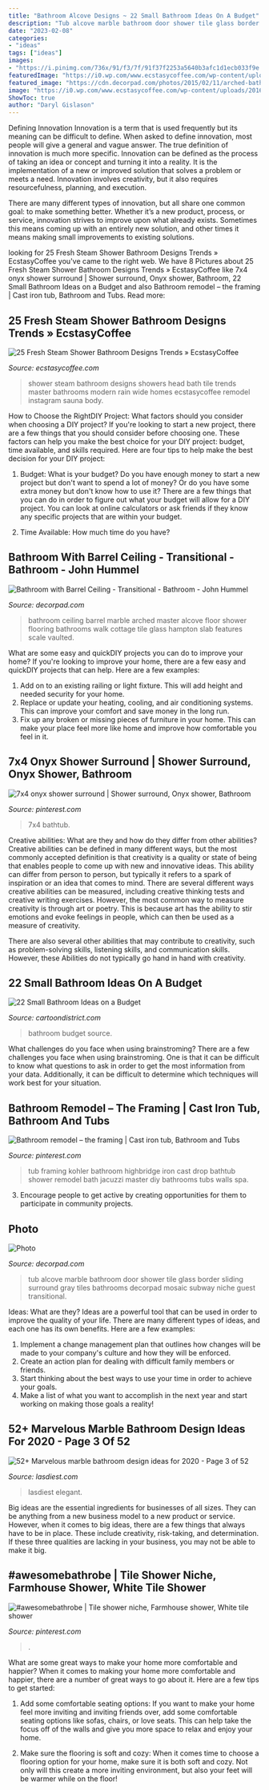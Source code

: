 ```yaml
---
title: "Bathroom Alcove Designs ~ 22 Small Bathroom Ideas On A Budget"
description: "Tub alcove marble bathroom door shower tile glass border sliding surround gray tiles bathrooms decorpad mosaic subway niche guest transitional"
date: "2023-02-08"
categories:
- "ideas"
tags: ["ideas"]
images:
- "https://i.pinimg.com/736x/91/f3/7f/91f37f2253a5640b3afc1d1ecb033f9e.jpg"
featuredImage: "https://i0.wp.com/www.ecstasycoffee.com/wp-content/uploads/2016/11/Shower.jpg?resize=564%2C752"
featured_image: "https://cdn.decorpad.com/photos/2015/02/11/arched-bathroom-alcove-with-barrel-ceiling-marble-accent-wall.jpg"
image: "https://i0.wp.com/www.ecstasycoffee.com/wp-content/uploads/2016/11/Shower.jpg?resize=564%2C752"
ShowToc: true
author: "Daryl Gislason"
---
```



Defining Innovation
Innovation is a term that is used frequently but its meaning can be difficult to define. When asked to define innovation, most people will give a general and vague answer. The true definition of innovation is much more specific.
Innovation can be defined as the process of taking an idea or concept and turning it into a reality. It is the implementation of a new or improved solution that solves a problem or meets a need. Innovation involves creativity, but it also requires resourcefulness, planning, and execution.

There are many different types of innovation, but all share one common goal: to make something better. Whether it’s a new product, process, or service, innovation strives to improve upon what already exists. Sometimes this means coming up with an entirely new solution, and other times it means making small improvements to existing solutions.

	

		
looking for 25 Fresh Steam Shower Bathroom Designs Trends » EcstasyCoffee you've came to the right web. We have 8 Pictures about 25 Fresh Steam Shower Bathroom Designs Trends » EcstasyCoffee like 7x4 onyx shower surround | Shower surround, Onyx shower, Bathroom, 22 Small Bathroom Ideas on a Budget and also Bathroom remodel – the framing | Cast iron tub, Bathroom and Tubs. Read more:
		
    
## 25 Fresh Steam Shower Bathroom Designs Trends » EcstasyCoffee

<img loading=lazy src="https://i0.wp.com/www.ecstasycoffee.com/wp-content/uploads/2016/11/Shower.jpg?resize=564%2C752" onerror="this.onerror=null;this.src='https://tse1.mm.bing.net/th?id=OIP.r2Mw3-5kc7ueJhwJUIrY9wHaJ4&amp;pid=15.1';" alt="25 Fresh Steam Shower Bathroom Designs Trends » EcstasyCoffee">

_Source: ecstasycoffee.com_

>shower steam bathroom designs showers head bath tile trends master bathrooms modern rain wide homes ecstasycoffee remodel instagram sauna body. 

	

How to Choose the RightDIY Project: What factors should you consider when choosing a DIY project?
If you're looking to start a new project, there are a few things that you should consider before choosing one. These factors can help you make the best choice for your DIY project: budget, time available, and skills required. Here are four tips to help make the best decision for your DIY project:
1. Budget: What is your budget? Do you have enough money to start a new project but don't want to spend a lot of money? Or do you have some extra money but don't know how to use it? There are a few things that you can do in order to figure out what your budget will allow for a DIY project. You can look at online calculators or ask friends if they know any specific projects that are within your budget.

2. Time Available: How much time do you have?

    
## Bathroom With Barrel Ceiling - Transitional - Bathroom - John Hummel

<img loading=lazy src="https://cdn.decorpad.com/photos/2015/02/11/arched-bathroom-alcove-with-barrel-ceiling-marble-accent-wall.jpg" onerror="this.onerror=null;this.src='https://tse1.mm.bing.net/th?id=OIP.j3b55NqyAlqP-DBYmM66WwHaLK&amp;pid=15.1';" alt="Bathroom with Barrel Ceiling - Transitional - Bathroom - John Hummel">

_Source: decorpad.com_

>bathroom ceiling barrel marble arched master alcove floor shower flooring bathrooms walk cottage tile glass hampton slab features scale vaulted. 

	

What are some easy and quickDIY projects you can do to improve your home?
If you're looking to improve your home, there are a few easy and quickDIY projects that can help. Here are a few examples: 
1. Add on to an existing railing or light fixture. This will add height and needed security for your home.
2. Replace or update your heating, cooling, and air conditioning systems. This can improve your comfort and save money in the long run.
3. Fix up any broken or missing pieces of furniture in your home. This can make your place feel more like home and improve how comfortable you feel in it.

    
## 7x4 Onyx Shower Surround | Shower Surround, Onyx Shower, Bathroom

<img loading=lazy src="https://i.pinimg.com/736x/1f/70/ce/1f70ce9cea174adde406c25ccde6f210.jpg" onerror="this.onerror=null;this.src='https://tse1.mm.bing.net/th?id=OIP.J8p09diiPQZSotmHRDsm_AHaJ3&amp;pid=15.1';" alt="7x4 onyx shower surround | Shower surround, Onyx shower, Bathroom">

_Source: pinterest.com_

>7x4 bathtub. 

	

Creative abilities: What are they and how do they differ from other abilities?
Creative abilities can be defined in many different ways, but the most commonly accepted definition is that creativity is a quality or state of being that enables people to come up with new and innovative ideas. This ability can differ from person to person, but typically it refers to a spark of inspiration or an idea that comes to mind.
There are several different ways creative abilities can be measured, including creative thinking tests and creative writing exercises. However, the most common way to measure creativity is through art or poetry. This is because art has the ability to stir emotions and evoke feelings in people, which can then be used as a measure of creativity.

There are also several other abilities that may contribute to creativity, such as problem-solving skills, listening skills, and communication skills. However, these Abilities do not typically go hand in hand with creativity.

    
## 22 Small Bathroom Ideas On A Budget

<img loading=lazy src="http://www.cartoondistrict.com/wp-content/uploads/2017/11/Small-Bathroom-Ideas-on-a-Budget-22.jpg" onerror="this.onerror=null;this.src='https://tse3.mm.bing.net/th?id=OIP.ghuDUtRTRtfBqLgQV_JS1wHaLH&amp;pid=15.1';" alt="22 Small Bathroom Ideas on a Budget">

_Source: cartoondistrict.com_

>bathroom budget source. 

	

What challenges do you face when using brainstroming?
There are a few challenges you face when using brainstroming. One is that it can be difficult to know what questions to ask in order to get the most information from your data. Additionally, it can be difficult to determine which techniques will work best for your situation.

    
## Bathroom Remodel – The Framing | Cast Iron Tub, Bathroom And Tubs

<img loading=lazy src="https://s-media-cache-ak0.pinimg.com/736x/c0/90/b2/c090b2a8df2b3686725feeb8bc58fcb0.jpg" onerror="this.onerror=null;this.src='https://tse2.mm.bing.net/th?id=OIP.97KKzYYNXmC-JRITveb73AHaFj&amp;pid=15.1';" alt="Bathroom remodel – the framing | Cast iron tub, Bathroom and Tubs">

_Source: pinterest.com_

>tub framing kohler bathroom highbridge iron cast drop bathtub shower remodel bath jacuzzi master diy bathrooms tubs walls spa. 

	

3. Encourage people to get active by creating opportunities for them to participate in community projects. 

    
## Photo

<img loading=lazy src="http://cdn.decorpad.com/photos/2015/03/31/marble-tub-alcove-sliding-shower-door-gray-mosaic-marble-border-tiles.jpg" onerror="this.onerror=null;this.src='https://tse3.mm.bing.net/th?id=OIP.EQ-7TcJ_fFclHTQAkiU4VQHaLH&amp;pid=15.1';" alt="Photo">

_Source: decorpad.com_

>tub alcove marble bathroom door shower tile glass border sliding surround gray tiles bathrooms decorpad mosaic subway niche guest transitional. 

	

Ideas: What are they?
Ideas are a powerful tool that can be used in order to improve the quality of your life. There are many different types of ideas, and each one has its own benefits. Here are a few examples: 
1. Implement a change management plan that outlines how changes will be made to your company's culture and how they will be enforced. 
2. Create an action plan for dealing with difficult family members or friends. 
3. Start thinking about the best ways to use your time in order to achieve your goals. 
4. Make a list of what you want to accomplish in the next year and start working on making those goals a reality!

    
## 52+ Marvelous Marble Bathroom Design Ideas For 2020 - Page 3 Of 52

<img loading=lazy src="https://www.lasdiest.com/wp-content/uploads/2020/03/Marvelous-marble-bathroom-design-ideas-for-2020-3.jpg" onerror="this.onerror=null;this.src='https://tse4.mm.bing.net/th?id=OIP.LTwb2qOANB5Y7FfNF01dwwHaLH&amp;pid=15.1';" alt="52+ Marvelous marble bathroom design ideas for 2020 - Page 3 of 52">

_Source: lasdiest.com_

>lasdiest elegant. 

	

Big ideas are the essential ingredients for businesses of all sizes. They can be anything from a new business model to a new product or service. However, when it comes to big ideas, there are a few things that always have to be in place. These include creativity, risk-taking, and determination. If these three qualities are lacking in your business, you may not be able to make it big.

    
## #awesomebathrobe | Tile Shower Niche, Farmhouse Shower, White Tile Shower

<img loading=lazy src="https://i.pinimg.com/736x/91/f3/7f/91f37f2253a5640b3afc1d1ecb033f9e.jpg" onerror="this.onerror=null;this.src='https://tse1.mm.bing.net/th?id=OIP.xYzV5VMgTdgSrWT48BwRFgHaLH&amp;pid=15.1';" alt="#awesomebathrobe | Tile shower niche, Farmhouse shower, White tile shower">

_Source: pinterest.com_

>. 

	

What are some great ways to make your home more comfortable and happier?
When it comes to making your home more comfortable and happier, there are a number of great ways to go about it. Here are a few tips to get started:
1. Add some comfortable seating options: If you want to make your home feel more inviting and inviting friends over, add some comfortable seating options like sofas, chairs, or love seats. This can help take the focus off of the walls and give you more space to relax and enjoy your home.

2. Make sure the flooring is soft and cozy: When it comes time to choose a flooring option for your home, make sure it is both soft and cozy. Not only will this create a more inviting environment, but also your feet will be warmer while on the floor!


